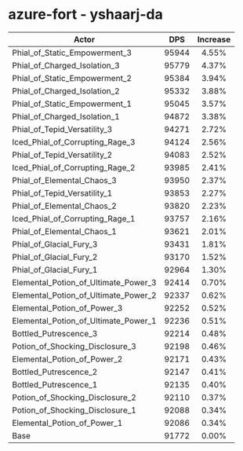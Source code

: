 # azure-fort - yshaarj-da
| Actor | DPS | Increase |
|---|:---:|:---:|
|Phial_of_Static_Empowerment_3|95944|4.55%|
|Phial_of_Charged_Isolation_3|95779|4.37%|
|Phial_of_Static_Empowerment_2|95384|3.94%|
|Phial_of_Charged_Isolation_2|95332|3.88%|
|Phial_of_Static_Empowerment_1|95045|3.57%|
|Phial_of_Charged_Isolation_1|94872|3.38%|
|Phial_of_Tepid_Versatility_3|94271|2.72%|
|Iced_Phial_of_Corrupting_Rage_3|94124|2.56%|
|Phial_of_Tepid_Versatility_2|94083|2.52%|
|Iced_Phial_of_Corrupting_Rage_2|93985|2.41%|
|Phial_of_Elemental_Chaos_3|93950|2.37%|
|Phial_of_Tepid_Versatility_1|93853|2.27%|
|Phial_of_Elemental_Chaos_2|93820|2.23%|
|Iced_Phial_of_Corrupting_Rage_1|93757|2.16%|
|Phial_of_Elemental_Chaos_1|93621|2.01%|
|Phial_of_Glacial_Fury_3|93431|1.81%|
|Phial_of_Glacial_Fury_2|93170|1.52%|
|Phial_of_Glacial_Fury_1|92964|1.30%|
|Elemental_Potion_of_Ultimate_Power_3|92414|0.70%|
|Elemental_Potion_of_Ultimate_Power_2|92337|0.62%|
|Elemental_Potion_of_Power_3|92252|0.52%|
|Elemental_Potion_of_Ultimate_Power_1|92236|0.51%|
|Bottled_Putrescence_3|92214|0.48%|
|Potion_of_Shocking_Disclosure_3|92198|0.46%|
|Elemental_Potion_of_Power_2|92171|0.43%|
|Bottled_Putrescence_2|92147|0.41%|
|Bottled_Putrescence_1|92135|0.40%|
|Potion_of_Shocking_Disclosure_2|92110|0.37%|
|Potion_of_Shocking_Disclosure_1|92088|0.34%|
|Elemental_Potion_of_Power_1|92086|0.34%|
|Base|91772|0.00%|
